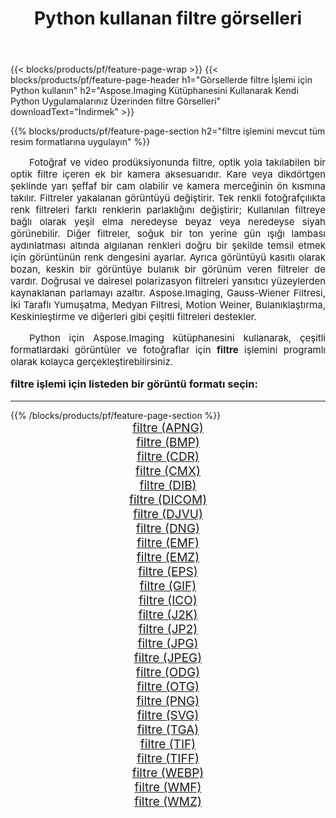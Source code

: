 ﻿---
title: Python kullanan filtre görselleri 
weight: 3920
url: /tr/python-net/filter/ 
lang: tr
langdirlevel: 2
locales: zh-hans,ja,it,ru,de,es,fr,nl,id,lt,pl,pt,vi,tr,ko,zh-hant,ar,hi,th,sv,cs,uk,he
description: Kendi Python uygulamalarınızı ve sunucu API'lerinizi kullanarak Aspose.Imaging kitaplığını filtre görsellerine ve fotoğraflarına uygulama.
---

{{< blocks/products/pf/feature-page-wrap >}}
{{< blocks/products/pf/feature-page-header h1="Görsellerde filtre İşlemi için Python kullanın" h2="Aspose.Imaging Kütüphanesini Kullanarak Kendi Python Uygulamalarınız Üzerinden filtre Görselleri" downloadText="İndirmek" >}}


{{% blocks/products/pf/feature-page-section  h2="filtre işlemini mevcut tüm resim formatlarına uygulayın" %}}
<p align="justify" style="text-indent:2em;font-size:15px;">
Fotoğraf ve video prodüksiyonunda filtre, optik yola takılabilen bir optik filtre içeren ek bir kamera aksesuarıdır. Kare veya dikdörtgen şeklinde yarı şeffaf bir cam olabilir ve kamera merceğinin ön kısmına takılır. Filtreler yakalanan görüntüyü değiştirir. Tek renkli fotoğrafçılıkta renk filtreleri farklı renklerin parlaklığını değiştirir; Kullanılan filtreye bağlı olarak yeşil elma neredeyse beyaz veya neredeyse siyah görünebilir. Diğer filtreler, soğuk bir ton yerine gün ışığı lambası aydınlatması altında algılanan renkleri doğru bir şekilde temsil etmek için görüntünün renk dengesini ayarlar. Ayrıca görüntüyü kasıtlı olarak bozan, keskin bir görüntüye bulanık bir görünüm veren filtreler de vardır. Doğrusal ve dairesel polarizasyon filtreleri yansıtıcı yüzeylerden kaynaklanan parlamayı azaltır. Aspose.Imaging, Gauss-Wiener Filtresi, İki Taraflı Yumuşatma, Medyan Filtresi, Motion Weiner, Bulanıklaştırma, Keskinleştirme ve diğerleri gibi çeşitli filtreleri destekler.
</p>
<p align="justify" style="text-indent:2em;font-size:15px;">
Python için Aspose.Imaging kütüphanesini kullanarak, çeşitli formatlardaki görüntüler ve fotoğraflar için <b>filtre</b> işlemini programlı olarak kolayca gerçekleştirebilirsiniz.
</p>
<h3 style="margin-top:16px;">
filtre işlemi için listeden bir görüntü formatı seçin:
</h3>
<hr/>
{{% /blocks/products/pf/feature-page-section %}}
<div class="container-fluid productfamilypage bg-gray">
    <div class="convertypes bg-gray agp-content section">
        <div class="container">
		<div class="row other-converters" style="gap: 10px;font-size: 19px;text-align:center;">
		    <div class='col-md-3 other-converter remove-lp remove-rp'><a href="/imaging/tr/python-net/filter/apng/" style="padding:15px;">filtre (APNG)</a></div><div class='col-md-3 other-converter remove-lp remove-rp'><a href="/imaging/tr/python-net/filter/bmp/" style="padding:15px;">filtre (BMP)</a></div><div class='col-md-3 other-converter remove-lp remove-rp'><a href="/imaging/tr/python-net/filter/cdr/" style="padding:15px;">filtre (CDR)</a></div><div class='col-md-3 other-converter remove-lp remove-rp'><a href="/imaging/tr/python-net/filter/cmx/" style="padding:15px;">filtre (CMX)</a></div><div class='col-md-3 other-converter remove-lp remove-rp'><a href="/imaging/tr/python-net/filter/dib/" style="padding:15px;">filtre (DIB)</a></div><div class='col-md-3 other-converter remove-lp remove-rp'><a href="/imaging/tr/python-net/filter/dicom/" style="padding:15px;">filtre (DICOM)</a></div><div class='col-md-3 other-converter remove-lp remove-rp'><a href="/imaging/tr/python-net/filter/djvu/" style="padding:15px;">filtre (DJVU)</a></div><div class='col-md-3 other-converter remove-lp remove-rp'><a href="/imaging/tr/python-net/filter/dng/" style="padding:15px;">filtre (DNG)</a></div><div class='col-md-3 other-converter remove-lp remove-rp'><a href="/imaging/tr/python-net/filter/emf/" style="padding:15px;">filtre (EMF)</a></div><div class='col-md-3 other-converter remove-lp remove-rp'><a href="/imaging/tr/python-net/filter/emz/" style="padding:15px;">filtre (EMZ)</a></div><div class='col-md-3 other-converter remove-lp remove-rp'><a href="/imaging/tr/python-net/filter/eps/" style="padding:15px;">filtre (EPS)</a></div><div class='col-md-3 other-converter remove-lp remove-rp'><a href="/imaging/tr/python-net/filter/gif/" style="padding:15px;">filtre (GIF)</a></div><div class='col-md-3 other-converter remove-lp remove-rp'><a href="/imaging/tr/python-net/filter/ico/" style="padding:15px;">filtre (ICO)</a></div><div class='col-md-3 other-converter remove-lp remove-rp'><a href="/imaging/tr/python-net/filter/j2k/" style="padding:15px;">filtre (J2K)</a></div><div class='col-md-3 other-converter remove-lp remove-rp'><a href="/imaging/tr/python-net/filter/jp2/" style="padding:15px;">filtre (JP2)</a></div><div class='col-md-3 other-converter remove-lp remove-rp'><a href="/imaging/tr/python-net/filter/jpg/" style="padding:15px;">filtre (JPG)</a></div><div class='col-md-3 other-converter remove-lp remove-rp'><a href="/imaging/tr/python-net/filter/jpeg/" style="padding:15px;">filtre (JPEG)</a></div><div class='col-md-3 other-converter remove-lp remove-rp'><a href="/imaging/tr/python-net/filter/odg/" style="padding:15px;">filtre (ODG)</a></div><div class='col-md-3 other-converter remove-lp remove-rp'><a href="/imaging/tr/python-net/filter/otg/" style="padding:15px;">filtre (OTG)</a></div><div class='col-md-3 other-converter remove-lp remove-rp'><a href="/imaging/tr/python-net/filter/png/" style="padding:15px;">filtre (PNG)</a></div><div class='col-md-3 other-converter remove-lp remove-rp'><a href="/imaging/tr/python-net/filter/svg/" style="padding:15px;">filtre (SVG)</a></div><div class='col-md-3 other-converter remove-lp remove-rp'><a href="/imaging/tr/python-net/filter/tga/" style="padding:15px;">filtre (TGA)</a></div><div class='col-md-3 other-converter remove-lp remove-rp'><a href="/imaging/tr/python-net/filter/tif/" style="padding:15px;">filtre (TIF)</a></div><div class='col-md-3 other-converter remove-lp remove-rp'><a href="/imaging/tr/python-net/filter/tiff/" style="padding:15px;">filtre (TIFF)</a></div><div class='col-md-3 other-converter remove-lp remove-rp'><a href="/imaging/tr/python-net/filter/webp/" style="padding:15px;">filtre (WEBP)</a></div><div class='col-md-3 other-converter remove-lp remove-rp'><a href="/imaging/tr/python-net/filter/wmf/" style="padding:15px;">filtre (WMF)</a></div><div class='col-md-3 other-converter remove-lp remove-rp'><a href="/imaging/tr/python-net/filter/wmz/" style="padding:15px;">filtre (WMZ)</a></div>
                </div>
        </div>
    </div>
</div>
<br/>
